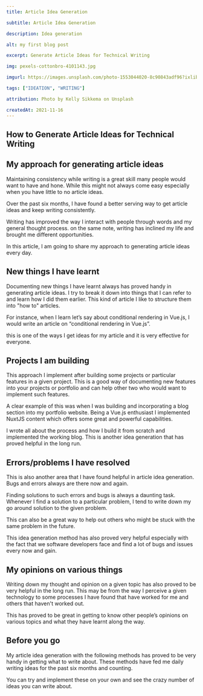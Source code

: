 ```yaml
---
title: Article Idea Generation

subtitle: Article Idea Generation

description: Idea generation

alt: my first blog post

excerpt: Generate Article Ideas for Technical Writing

img: pexels-cottonbro-4101143.jpg

imgurl: https://images.unsplash.com/photo-1553044020-8c90843adf96?ixlib=rb-4.0.3&ixid=MnwxMjA3fDB8MHxwaG90by1wYWdlfHx8fGVufDB8fHx8&auto=format&fit=crop&w=2070&q=80

tags: ["IDEATION", "WRITING"]

attribution: Photo by Kelly Sikkema on Unsplash

createdAt: 2021-11-16
---
```


## How to Generate Article Ideas for Technical Writing

## My approach for generating article ideas

Maintaining consistency while writing is a great skill many people would want to have and hone. While this might not always come easy especially when you have little to no article ideas.

Over the past six months, I have found a better serving way to get article ideas and keep writing consistently.

Writing has improved the way I interact with people through words and my general thought process. on the same note, writing has inclined my life and brought me different opportunities.

In this article, I am going to share my approach to generating article ideas every day.

## New things I have learnt

Documenting new things I have learnt always has proved handy in generating article ideas. I try to break it down into things that I can refer to and learn how I did them earlier. This kind of article I like to structure them into "how to" articles.

For instance, when I learn let’s say about conditional rendering in Vue.js, I would write an article on “conditional rendering in Vue.js”.

this is one of the ways I get ideas for my article and it is very effective for everyone.

## Projects I am building

This approach I implement after building some projects or particular features in a given project. This is a good way of documenting new features into your projects or portfolio and can help other two who would want to implement such features.

A clear example of this was when I was building and incorporating a blog section into my portfolio website. Being a Vue.js enthusiast I implemented NuxtJS content which offers some great and powerful capabilities.

I wrote all about the process and how I build it from scratch and implemented the working blog. This is another idea generation that has proved helpful in the long run.

## Errors/problems I have resolved

This is also another area that I have found helpful in article idea generation. Bugs and errors always are there now and again.

Finding solutions to such errors and bugs is always a daunting task.
Whenever I find a solution to a particular problem, I tend to write down my go around solution to the given problem.

This can also be a great way to help out others who might be stuck with the same problem in the future.

This idea generation method has also proved very helpful especially with the fact that we software developers face and find a lot of bugs and issues every now and gain.

## My opinions on various things

Writing down my thought and opinion on a given topic has also proved to be very helpful in the long run. This may be from the way I perceive a given technology to some processes I have found that have worked for me and others that haven't worked out.

This has proved to be great in getting to know other people’s opinions on various topics and what they have learnt along the way.

## Before you go

My article idea generation with the following methods has proved to be very handy in getting what to write about. These methods have fed me daily writing ideas for the past six months and counting.

You can try and implement these on your own and see the crazy number of ideas you can write about.
